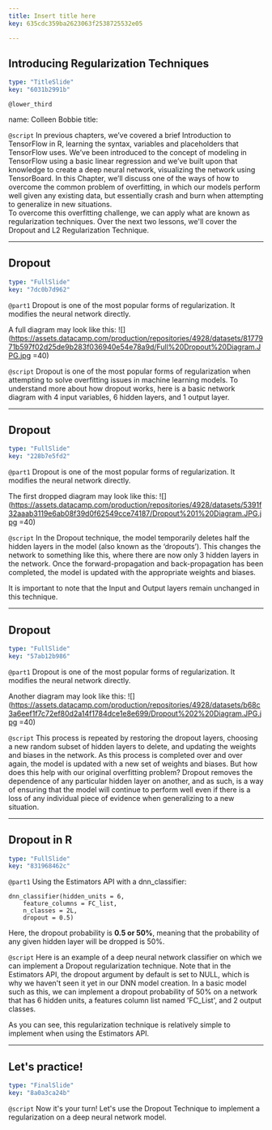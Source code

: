 ```yaml
---
title: Insert title here
key: 635cdc359ba2623063f2538725532e05

---
```

## Introducing Regularization Techniques

```yaml
type: "TitleSlide"
key: "6031b2991b"
```

`@lower_third`

name: Colleen Bobbie
title: 


`@script`
In previous chapters, we’ve covered a brief Introduction to TensorFlow in R, learning the syntax, variables and placeholders that TensorFlow uses. We’ve been introduced to the concept of modeling in TensorFlow using a basic linear regression and we’ve built upon that knowledge to create a deep neural network, visualizing the network using TensorBoard. In this Chapter, we’ll discuss one of the ways of how to overcome the common problem of overfitting, in which our models perform well given any existing data, but essentially crash and burn when attempting to generalize in new situations.  
To overcome this overfitting challenge, we can apply what are known as regularization techniques. Over the next two lessons, we'll cover the Dropout and L2 Regularization Technique.


---
## Dropout

```yaml
type: "FullSlide"
key: "7dc0b7d962"
```

`@part1`
Dropout is one of the most popular forms of regularization. It modifies the neural network directly.

A full diagram may look like this:
![](https://assets.datacamp.com/production/repositories/4928/datasets/8177971b597f02d25de9b283f036940e54e78a9d/Full%20Dropout%20Diagram.JPG.jpg =40)


`@script`
Dropout is one of the most popular forms of regularization when attempting to solve overfitting issues in machine learning models. To understand more about how dropout works, here is a basic network diagram with 4 input variables, 6 hidden layers, and 1 output layer.


---
## Dropout

```yaml
type: "FullSlide"
key: "228b7e5fd2"
```

`@part1`
Dropout is one of the most popular forms of regularization. It modifies the neural network directly.


The first dropped diagram may look like this:
![](https://assets.datacamp.com/production/repositories/4928/datasets/5391f32aaab3119e6ab08f39d0f62549cce74187/Dropout%201%20Diagram.JPG.jpg =40)


`@script`
In the Dropout technique, the model temporarily deletes half the hidden layers in the model (also known as the ‘dropouts’). This changes the network to something like this, where there are now only 3 hidden layers in the network.
Once the forward-propagation and back-propagation has been completed, the model is updated with the appropriate weights and biases. 

It is important to note that the Input and Output layers remain unchanged in this technique.


---
## Dropout

```yaml
type: "FullSlide"
key: "57ab12b986"
```

`@part1`
Dropout is one of the most popular forms of regularization. It modifies the neural network directly.

Another diagram may look like this:
![](https://assets.datacamp.com/production/repositories/4928/datasets/b68c3a6eef1f7c72ef80d2a14f1784dce1e8e699/Dropout%202%20Diagram.JPG.jpg =40)


`@script`
This process is repeated by restoring the dropout layers, choosing a new random subset of hidden layers to delete, and updating the weights and biases in the network.  As this process is completed over and over again, the model is updated with a new set of weights and biases. 
But how does this help with our original overfitting problem? Dropout removes the dependence of any particular hidden layer on another, and as such, is a way of ensuring that the model will continue to perform well even if there is a loss of any individual piece of evidence when generalizing to a new situation.


---
## Dropout in R

```yaml
type: "FullSlide"
key: "831968462c"
```

`@part1`
Using the Estimators API with a dnn_classifier:

```
dnn_classifier(hidden_units = 6, 
	feature_columns = FC_list,
	n_classes = 2L, 
    dropout = 0.5)
```

Here, the dropout probability is **0.5 or 50%**, meaning that the probability of any given hidden layer will be dropped is 50%.


`@script`
Here is an example of a deep neural network classifier on which we can implement a Dropout regularization technique. Note that in the Estimators API, the dropout argument by default is set to NULL, which is why we haven't seen it yet in our DNN model creation. In a basic model such as this, we can implement a dropout probability of 50% on a network that has 6 hidden units, a features column list named 'FC_List', and 2 output classes.

As you can see, this regularization technique is relatively simple to implement when using the Estimators API.


---
## Let's practice!

```yaml
type: "FinalSlide"
key: "8a0a3ca24b"
```

`@script`
Now it's your turn! Let's use the Dropout Technique to implement a regularization on a deep neural network model.

